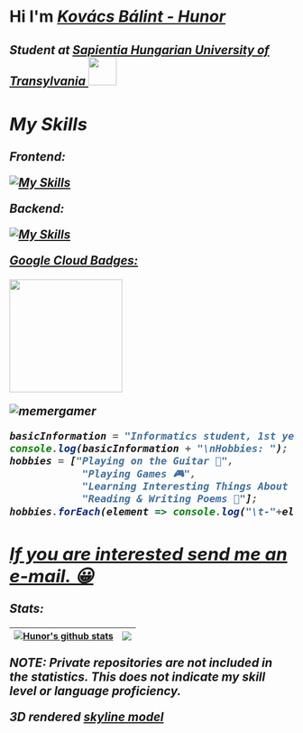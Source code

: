 # Hi I'm ***[Kovács Bálint - Hunor](https://kovacsbalinthunor.com)***
<h2><em> Student at <a href="https://ms.sapientia.ro/en/">Sapientia Hungarian University of Transylvania </a><img src="https://media.giphy.com/media/5eLDrEaRGHegx2FeF2/giphy.gif" width="50">
<br>

<h2>My Skills</h2>

<p>Frontend:</p>
            
[![My Skills](https://skillicons.dev/icons?i=html,css,react,bootstrap,js,tailwind,laravel)](https://skillicons.dev)            

<p>Backend:</p>
            
[![My Skills](https://skillicons.dev/icons?i=nodejs,c,cpp,cs,mysql,java,python,php,laravel)](https://skillicons.dev)            
          
<a target="_blank" href="https://www.cloudskillsboost.google/public_profiles/41d878a9-c5b9-44b6-a3cf-c7bb19bb5359"><p>Google Cloud Badges:</p></a>

<div>
    <a target="_blank" href="https://www.cloudskillsboost.google/public_profiles/41d878a9-c5b9-44b6-a3cf-c7bb19bb5359/badges/2557008">
        <img src="https://cdn.qwiklabs.com/3lzfdnpwrMI1VXzUzD9l4CH9BwB4o59yK11xKdp2r08%3D" width="200px"/>
    </a>
</div>

<p align="left">
    <img
        src="https://komarev.com/ghpvc/?username=memergamer&color=blueviolet"
        alt="memergamer"
    />
</p>

```js
basicInformation = "Informatics student, 1st year";
console.log(basicInformation + "\nHobbies: ");
hobbies = ["Playing on the Guitar 🎸",
            "Playing Games 🎮",
            "Learning Interesting Things About the World ✨",
            "Reading & Writing Poems 📓"];
hobbies.forEach(element => console.log("\t-"+element));
```

<div>
    <div>
        <h2> <a href="mailto:kovacsbalinthunor53@gmail.com?subject=Hello%20%26%20Welcome&body=Let's%20talk%20about%20some%20bussiness!"> If you are interested send me an e-mail. 😀</a>
    </div>
                
</div>
<p>Stats: </p>
            
| <a href="https://github-readme-stats.vercel.app/api?username=MemerGamer&show_icons=true&theme=cobalt"><img align="center" src="https://github-readme-stats.vercel.app/api?username=MemerGamer&show_icons=true&include_all_commits=true&theme=cobalt&hide_border=true" alt="Hunor's github stats" /></a> | <a href="https://github-readme-stats.vercel.app/api/top-langs/?username=MemerGamer&layout=compact&show_icons=true&theme=cobalt"><img align="center" src="https://github-readme-stats.vercel.app/api/top-langs/?username=MemerGamer&layout=compact&include_all_commits=true&theme=cobalt&hide_border=true" /></a> |
| ------------- | ------------- |

<p>NOTE: Private repositories are not included in the statistics. This does not indicate my skill level or language proficiency. </p>
            
3D rendered [skyline model](https://skyline.github.com/memergamer/2022)
